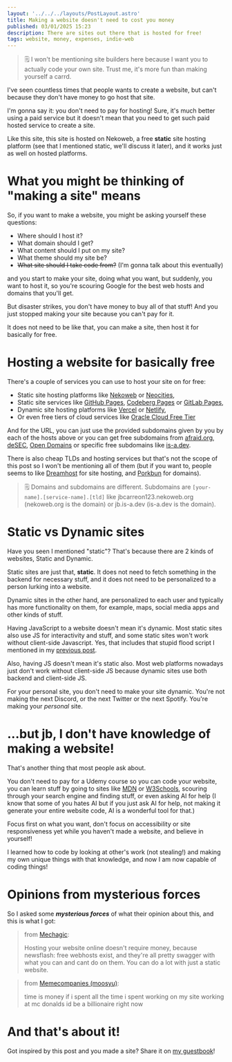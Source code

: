 ```yaml
---
layout: '../../../layouts/PostLayout.astro'
title: Making a website doesn't need to cost you money
published: 03/01/2025 15:23
description: There are sites out there that is hosted for free!
tags: website, money, expenses, indie-web
---
```

> 🗒️ I won't be mentioning site builders here because I want you to actually code
> your own site. Trust me, it's more fun than making yourself a carrd.

I've seen countless times that people wants to create a website, but
can't because they don't have money to go host that site.

I'm gonna say it: you don't need to pay for hosting! Sure, it's much better
using a paid service but it doesn't mean that you need to get such paid hosted
service to create a site.

Like this site, this site is hosted on Nekoweb, a free **static** site hosting
platform (see that I mentioned static, we'll discuss it later), and it works just
as well on hosted platforms.

# What you might be thinking of "making a site" means
So, if you want to make a website, you might be asking yourself these questions:

 - Where should I host it?
 - What domain should I get?
 - What content should I put on my site?
 - What theme should my site be?
 - ~~What site should I take code from?~~ (I'm gonna talk about this eventually)

and you start to make your site, doing what you want, but suddenly, you want to host it,
so you're scouring Google for the best web hosts and domains that you'll get.

But disaster strikes, you don't have money to buy all of that stuff! And you just stopped
making your site because you can't pay for it.

It does not need to be like that, you can make a site, then host it for basically for free.

# Hosting a website for basically free
There's a couple of services you can use to host your site on for free:
 - Static site hosting platforms like [Nekoweb](https://nekoweb.org) or [Neocities](https://neocities.org/),
 - Static site services like [GitHub Pages](https://pages.github.com/), [Codeberg Pages](https://codeberg.page/) or [GitLab Pages](https://docs.gitlab.com/user/project/pages/),
 - Dynamic site hosting platforms like [Vercel](https://vercel.com/) or [Netlify](https://www.netlify.com/),
 - Or even free tiers of cloud services like [Oracle Cloud Free Tier](https://www.oracle.com/cloud/free/)

And for the URL, you can just use the provided subdomains given by you by each of the hosts
above or you can get free subdomains from [afraid.org](https://freedns.afraid.org/), [deSEC](https://desec.io/),
[Open Domains](https://github.com/open-domains/register) or specific free subdomains like [is-a.dev](https://is-a.dev).

There is also cheap TLDs and hosting services but that's not the scope of this post so I won't
be mentioning all of them (but if you want to, people seems to like [Dreamhost](https://www.dreamhost.com/) for site
hosting, and [Porkbun](https://porkbun.com/) for domains).

> 🗒️ Domains and subdomains are different. Subdomains are `[your-name].[service-name].[tld]`
> like jbcarreon123.nekoweb.org (nekoweb.org is the domain) or jb.is-a.dev (is-a.dev is the domain).

# Static vs Dynamic sites
Have you seen I mentioned "static"? That's because there are 2 kinds of websites,
Static and Dynamic.

Static sites are just that, **static**. It does not need to fetch something in the 
backend for necessary stuff, and it does not need to be personalized to a person lurking
into a website.

Dynamic sites in the other hand, are personalized to each user and typically has more
functionality on them, for example, maps, social media apps and other kinds of stuff.

Having JavaScript to a website doesn't mean it's dynamic. Most static sites also use JS for
interactivity and stuff, and some static sites won't work without client-side Javascript. Yes, that
includes that stupid flood script I mentioned in my [previous post](/blogs/annoying-scripts-should-be-gone).

Also, having JS doesn't mean it's static also. Most web platforms nowadays just don't work without client-side JS
because dynamic sites use both backend and client-side JS.

For your personal site, you don't need to make your site dynamic. You're not making the
next Discord, or the next Twitter or the next Spotify. You're making your *personal* site.

# ...but jb, I don't have knowledge of making a website!
That's another thing that most people ask about.

You don't need to pay for a Udemy course so you can code your website, you can learn stuff
by going to sites like [MDN](https://developer.mozilla.org/en-US/docs/Learn_web_development) or [W3Schools](https://www.w3schools.com/),
scouring through your search engine and finding stuff, or even asking AI for help
(I know that some of you hates AI but if you just ask AI for help, not making it generate your
entire website code, AI is a wonderful tool for that.)

Focus first on what you want, don't focus on accessibility or site responsiveness yet while
you haven't made a website, and believe in yourself!

I learned how to code by looking at other's work (not stealing!) and making my own unique things
with that knowledge, and now I am now capable of coding things!

# Opinions from mysterious forces
So I asked some ***mysterious forces*** of what their opinion about this, and this is what I got:

> <p class="text-xs">from <a href="https://mechagic.party/">Mechagic</a>:</p>
> Hosting your website online doesn't require money, because newsflash: free webhosts exist,
> and they're all pretty swagger with what you can and cant do on them. You can do a lot with just a static website.

> <p class="text-xs">from <a href="https://moosyu.nekoweb.org">Memecompanies (moosyu)</a>:</p>
> time is money if i spent all the time i spent working on my site working at mc donalds id be a billionaire right now

# And that's about it!
Got inspired by this post and you made a site? Share it on [my guestbook](https://jbcarreon123.atabook.org)!